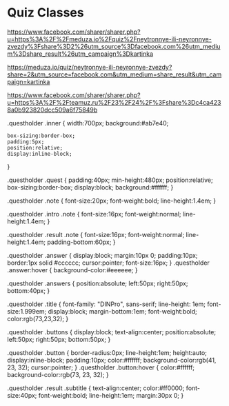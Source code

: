 # Quiz Classes
https://www.facebook.com/sharer/sharer.php?u=https%3A%2F%2Fmeduza.io%2Fquiz%2Fneytronnye-ili-neyronnye-zvezdy%3Fshare%3D2%26utm_source%3Dfacebook.com%26utm_medium%3Dshare_result%26utm_campaign%3Dkartinka

https://meduza.io/quiz/neytronnye-ili-neyronnye-zvezdy?share=2&utm_source=facebook.com&utm_medium=share_result&utm_campaign=kartinka

https://www.facebook.com/sharer/sharer.php?u=https%3A%2F%2Fteamuz.ru%2F23%2F24%2F%3Fshare%3Dc4ca4238a0b923820dcc509a6f75849b



.questholder .inner {
    width:700px;
    background:#ab7e40;
    
    box-sizing:border-box;
    padding:5px;
    position:relative;
    display:inline-block;
}

.questholder .quest {
    padding:40px;
    min-height:480px;
    position:relative;
    box-sizing:border-box;
    display:block;
    background:#ffffff;
}

.questholder .note {
    font-size:20px;
    font-weight:bold;
    line-height:1.4em;
}

.questholder .intro .note {
    font-size:16px;
    font-weight:normal;
    line-height:1.4em;
}

.questholder .result .note {
    font-size:16px;
    font-weight:normal;
    line-height:1.4em;
    padding-bottom:60px;
}

.questholder .answer {
      display:block;
      margin:10px 0;
      padding:10px;
      border:1px solid #cccccc;
      cursor:pointer;
    font-size:16px;
}
.questholder .answer:hover {
      background-color:#eeeeee;
}

.questholder .answers {
    position:absolute;
    left:50px;
    right:50px;
    bottom:40px;
}

.questholder .title  {
    font-family: "DINPro", sans-serif;
    line-height: 1em;
    font-size:1.999em;
    display:block;
    margin-bottom:1em;
    font-weight:bold;
    color:rgb(73,23,32);
}

.questholder .buttons {
      display:block;
      text-align:center;
        position:absolute;
        left:50px;
        right:50px;
        bottom:50px;
    }

.questholder .button {
    border-radius:0px;
    line-height:1em;
    height:auto;
      display:inline-block;
      padding:10px;
      color:#ffffff;
      background-color:rgb(41, 23, 32);
      cursor:pointer;
    }
.questholder .button:hover {
      color:#ffffff;
      background-color:rgb(73, 23, 32);
    }

.questholder .result .subtitle {
    text-align:center;
    color:#ff0000;
    font-size:40px;
    font-weight:bold;
    line-height:1em;
    margin:30px 0;
}
